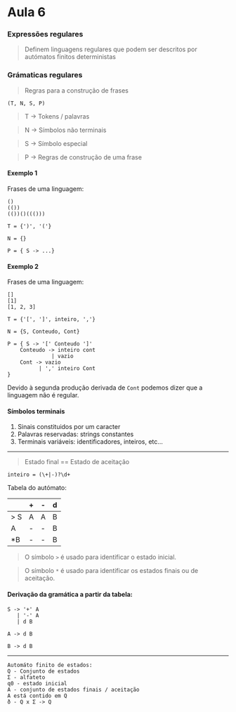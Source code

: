 # Aula 6

### Expressões regulares

> Definem linguagens regulares que podem ser descritos por autómatos finitos deterministas

### Grámaticas regulares

> Regras para a construção de frases


```(T, N, S, P)```

> T → Tokens / palavras

> N → Símbolos não terminais

> S → Símbolo especial

> P → Regras de construção de uma frase

#### Exemplo 1

Frases de uma linguagem:

```
()
(())
(())()((()))
```

```
T = {')', '('}

N = {}

P = { S -> ...}
```

#### Exemplo 2

Frases de uma linguagem:

```
[]
[1]
[1, 2, 3]
```

```
T = {'[', ']', inteiro, ','}

N = {S, Conteudo, Cont}

P = { S -> '[' Conteudo ']'
    Conteudo -> inteiro cont
              | vazio
    Cont -> vazio
          | ',' inteiro Cont
}
```

Devido à segunda produção derivada de `Cont` podemos dizer que a linguagem não é regular.

#### Símbolos terminais

1. Sinais constituidos por um caracter
2. Palavras reservadas: strings constantes
3. Terminais variáveis: identificadores, inteiros, etc...

---

> Estado final == Estado de aceitação

`inteiro = (\+|-)?\d+`

Tabela do autómato:

|      | +   | -   | d   |
|------|-----|-----|-----|
| \> S | A   | A   | B   |
| A    | -   | -   | B   |
| *B   | -   | -   | B   |

> O símbolo `>` é usado para identificar o estado inicial.

> O símbolo `*` é usado para identificar os estados finais ou de aceitação.

#### Derivação da gramática a partir da tabela:

```
S -> '+' A
   | '-' A 
   | d B
   
A -> d B

B -> d B
```

---

```
Automáto finito de estados:
Q - Conjunto de estados
Σ - alfateto
q0 - estado inicial
A - conjunto de estados finais / aceitação
A está contido em Q
ð - Q x Σ -> Q
```